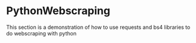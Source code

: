# PythonWebscraping

This section is a demonstration of how to use requests and bs4 libraries to do webscraping with python
